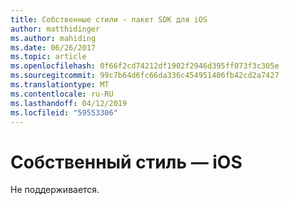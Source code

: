```yaml
---
title: Собственные стили - пакет SDK для iOS
author: matthidinger
ms.author: mahiding
ms.date: 06/26/2017
ms.topic: article
ms.openlocfilehash: 0f66f2cd74212df1902f2946d395ff073f3c305e
ms.sourcegitcommit: 99c7b64d6fc66da336c454951406fb42cd2a7427
ms.translationtype: MT
ms.contentlocale: ru-RU
ms.lasthandoff: 04/12/2019
ms.locfileid: "59553306"
---
```

# <a name="native-styling---ios"></a>Собственный стиль — iOS

Не поддерживается.